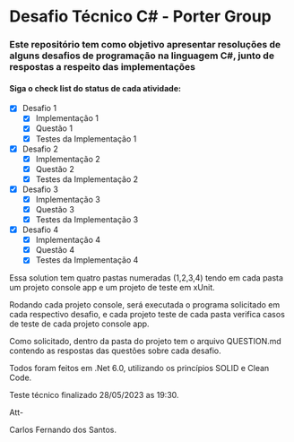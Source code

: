 # Desafio Técnico C# - Porter Group

### Este repositório tem como objetivo apresentar resoluções de alguns desafios de programação na linguagem C#, junto de respostas a respeito das implementações

#### Siga o check list do status de cada atividade:

- [x] Desafio 1
  - [x] Implementação 1
  - [x] Questão 1
  - [x] Testes da Implementação 1
- [x] Desafio 2
  - [x] Implementação 2
  - [x] Questão 2
  - [x] Testes da Implementação 2
- [x] Desafio 3
  - [x] Implementação 3
  - [x] Questão 3
  - [x] Testes da Implementação 3
- [x] Desafio 4
  - [x] Implementação 4
  - [x] Questão 4
  - [x] Testes da Implementação 4

Essa solution tem quatro pastas numeradas (1,2,3,4) tendo em cada pasta um projeto console app e um projeto de teste em xUnit.

Rodando cada projeto console, será executada o programa solicitado em cada respectivo desafio, e cada projeto teste de cada pasta verifica casos de teste de cada projeto console app.

Como solicitado, dentro da pasta do projeto tem o arquivo QUESTION.md contendo as respostas das questões sobre cada desafio.

Todos foram feitos em .Net 6.0, utilizando os princípios SOLID e Clean Code.

Teste técnico finalizado 28/05/2023 as 19:30.

Att-

Carlos Fernando dos Santos.
